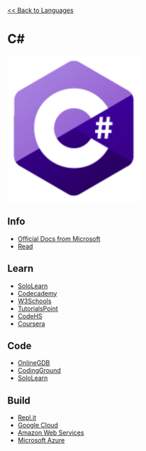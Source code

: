 <a href=".">&lt;&lt; Back to Languages</a>

# C#

<img src="logos/CSharp.png" width="300"/>

## Info
- [Official Docs from Microsoft](https://docs.microsoft.com/en-us/dotnet/csharp/)
- [Read](https://en.wikipedia.org/wiki/C_Sharp_(programming_language))

## Learn
- [SoloLearn](https://www.sololearn.com/Course/CSharp/)
- [Codecademy](https://www.codecademy.com/learn/learn-c-sharp)
- [W3Schools](https://www.w3schools.com/cs/default.asp)
- [TutorialsPoint](https://www.tutorialspoint.com/csharp/index.htm)
- [CodeHS](https://codehs.com/run/c)
- [Coursera](https://www.coursera.org/learn/introduction-programming-unity)

## Code
- [OnlineGDB](https://www.onlinegdb.com/online_csharp_compiler)
- [CodingGround](https://www.tutorialspoint.com/compile_csharp_online.php)
- [SoloLearn](https://code.sololearn.com/#cs)

## Build
- [Repl.it](https://repl.it/languages/csharp)
- [Google Cloud](https://cloud.google.com/dotnet)
- [Amazon Web Services](https://aws.amazon.com/developer/language/net/)
- [Microsoft Azure](https://docs.microsoft.com/en-us/dotnet/azure/)